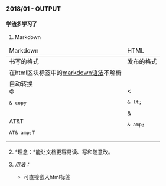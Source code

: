 ### 2018/01 - OUTPUT

#### 学渣多学习了

1. Markdown

<table>
	<thead>
		<tr>
			<td>Markdown</td>
			<td>HTML</td>
		</tr>
	</thead>
	<tr>
		<td>书写的格式</td>
		<td>发布的格式</td>
	</tr>
	<tr>
		<td>在html区块标签中的<u>markdown语法</u>不解析</td>
		<td></td>
	</tr>
	<tr>
		<td>自动转换<br>&copy<pre>& copy</pre><br>AT&T<pre>AT& amp;T</pre></td>
		<td>&lt;<pre>& lt;</pre>&amp;<pre>& amp;</pre></td>
	</tr>
</table>

2. 	*理念：*能让文档更容易读、写和随意改。

3. *用法：*

	* 可直接嵌入html标签


